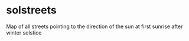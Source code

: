 solstreets
==========

Map of all streets pointing to the direction of the sun at first sunrise after winter solstice
